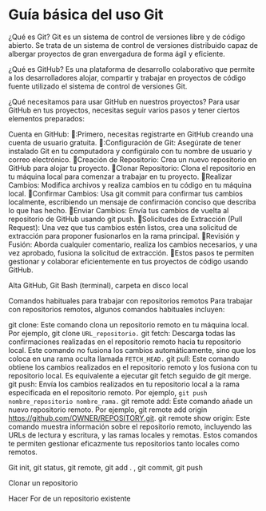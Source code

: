 # Guía básica del uso Git

¿Qué es Git?
Git es un sistema de control de versiones libre y de código abierto. Se trata de un sistema de control de versiones distribuido capaz de albergar proyectos de gran envergadura de forma ágil y eficiente.

¿Qué es GitHub?
Es una plataforma de desarrollo colaborativo que permite a los desarrolladores alojar, compartir y trabajar en proyectos de código fuente utilizado el sistema de control de versiones Git.

¿Qué necesitamos para usar GitHub en nuestros proyectos?
Para usar GitHub en tus proyectos, necesitas seguir varios pasos y tener ciertos elementos preparados:

Cuenta en GitHub: 
🥇:Primero, necesitas registrarte en GitHub creando una cuenta de usuario gratuita.
🥇:Configuración de Git: Asegúrate de tener instalado Git en tu computadora y configúralo con tu nombre de usuario y correo electrónico.
🥇Creación de Repositorio: Crea un nuevo repositorio en GitHub para alojar tu proyecto.
🥇Clonar Repositorio: Clona el repositorio en tu máquina local para comenzar a trabajar en tu proyecto.
🥇Realizar Cambios: Modifica archivos y realiza cambios en tu código en tu máquina local.
🥇Confirmar Cambios: Usa git commit para confirmar tus cambios localmente, escribiendo un mensaje de confirmación conciso que describa lo que has hecho.
🥇Enviar Cambios: Envía tus cambios de vuelta al repositorio de GitHub usando git push.
🥇Solicitudes de Extracción (Pull Request): Una vez que tus cambios estén listos, crea una solicitud de extracción para proponer fusionarlos en la rama principal.
🥇Revisión y Fusión: Aborda cualquier comentario, realiza los cambios necesarios, y una vez aprobado, fusiona la solicitud de extracción.
🥇Estos pasos te permiten gestionar y colaborar eficientemente en tus proyectos de código usando GitHub.

Alta GitHub, Git Bash (terminal), carpeta en disco local

Comandos habituales para trabajar con repositorios remotos 
Para trabajar con repositorios remotos, algunos comandos habituales incluyen:

git clone: Este comando clona un repositorio remoto en tu máquina local. Por ejemplo, git clone ```URL_repositorio.```
git fetch: Descarga todas las confirmaciones realizadas en el repositorio remoto hacia tu repositorio local. Este comando no fusiona los cambios automáticamente, sino que los coloca en una rama oculta llamada ```FETCH_HEAD.```
git pull: Este comando obtiene los cambios realizados en el repositorio remoto y los fusiona con tu repositorio local. Es equivalente a ejecutar git fetch seguido de git merge.
git push: Envía los cambios realizados en tu repositorio local a la rama especificada en el repositorio remoto. Por ejemplo, ```git push nombre_repositorio nombre_rama.```
git remote add: Este comando añade un nuevo repositorio remoto. Por ejemplo, git remote add origin https://github.com/OWNER/REPOSITORY.git.
git remote show origin: Este comando muestra información sobre el repositorio remoto, incluyendo las URLs de lectura y escritura, y las ramas locales y remotas.
Estos comandos te permiten gestionar eficazmente tus repositorios tanto locales como remotos.

Git init, git status,  git remote, git add . , git commit, git push

Clonar un repositorio


Hacer For de un repositorio existente
